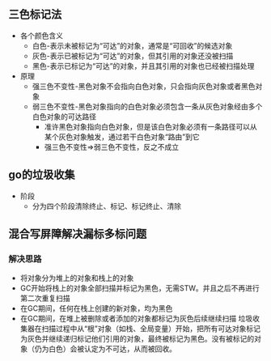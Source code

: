 ## 三色标记法
* 各个颜色含义
  * 白色-表示未被标记为“可达”的对象，通常是“可回收”的候选对象
  * 灰色-表示已被标记为“可达”的对象，但其引用的对象还没被扫描
  * 黑色-表示已标记为“可达”的对象，并且其引用的对象也已经被扫描处理
* 原理
  * 强三色不变性-黑色对象不会指向白色对象，只会指向灰色对象或者黑色对象
  * 弱三色不变性-黑色对象指向的白色对象必须包含一条从灰色对象经由多个白色对象的可达路径
    * 准许黑色对象指向白色对象，但是该白色对象必须有一条路径可以从某个灰色对象触发，通过若干白色对象“路由”到它
    * 强三色不变性=>弱三色不变性，反之不成立

## go的垃圾收集
* 阶段
  * 分为四个阶段清除终止、标记、标记终止、清除
  
## 混合写屏障解决漏标多标问题
### 解决思路
* 将对象分为堆上的对象和栈上的对象
* GC开始将栈上的对象全部扫描并标记为黑色，无需STW。并且之后不再进行第二次重复扫描
* 在GC期间，任何在栈上创建的新对象，均为黑色
* 在GC期间，在堆上被删除或者添加的对象都标记为灰色后续继续扫描
垃圾收集器在扫描过程中从“根”对象（如栈、全局变量）开始，把所有可达对象标记为灰色并继续递归标记他们引用的对象，最终被标记为黑色。没有被标记的对象（仍为白色）会被认定为不可达，从而被回收。


